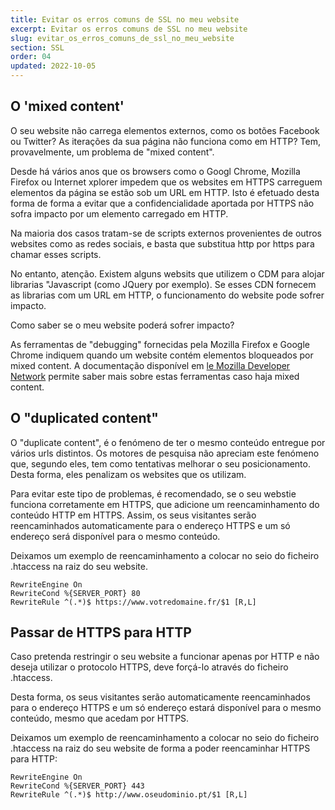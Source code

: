 ```yaml
---
title: Evitar os erros comuns de SSL no meu website
excerpt: Evitar os erros comuns de SSL no meu website
slug: evitar_os_erros_comuns_de_ssl_no_meu_website
section: SSL
order: 04
updated: 2022-10-05
---
```



## O 'mixed content'
O seu website não carrega elementos externos, como os botões Facebook ou Twitter? As iterações da sua página não funciona como em HTTP? Tem, provavelmente, um problema de "mixed content".

Desde há vários anos que os browsers como o Googl Chrome, Mozilla Firefox ou Internet xplorer impedem que os websites em HTTPS carreguem elementos da página se estão sob um URL em HTTP. Isto é efetuado desta forma de forma a evitar que a confidencialidade aportada por HTTPS não sofra impacto por um elemento carregado em HTTP.

Na maioria dos casos tratam-se de scripts externos provenientes de outros websites como as redes sociais, e basta que substitua http por https para chamar esses scripts.

No entanto, atenção. Existem alguns websits que utilizem o CDM para alojar librarias "Javascript (como JQuery por exemplo). Se esses CDN fornecem as librarias com um URL em HTTP, o funcionamento do website pode sofrer impacto.

Como saber se o meu website poderá sofrer impacto?

As ferramentas de "debugging" fornecidas pela Mozilla Firefox e Google Chrome indiquem quando um website contém elementos bloqueados por mixed content. A documentação disponível em [le Mozilla Developer Network](https://developer.mozilla.org/en-us/docs/Web/Security/Mixed_content) permite saber mais sobre estas ferramentas caso haja mixed content.


## O "duplicated content"
O "duplicate content", é o fenómeno de ter o mesmo conteúdo entregue por vários urls distintos. Os motores de pesquisa não apreciam este fenómeno que, segundo eles, tem como tentativas melhorar o seu posicionamento. Desta forma, eles penalizam os websites que os utilizam.

Para evitar este tipo de problemas, é recomendado, se o seu webstie funciona corretamente em HTTPS, que adicione um reencaminhamento do conteúdo HTTP em HTTPS. Assim, os seus visitantes serão reencaminhados automaticamente para o endereço HTTPS e um só endereço será disponível para o mesmo conteúdo.

Deixamos um exemplo de reencaminhamento a colocar no seio do ficheiro .htaccess na raiz do seu website.


```
RewriteEngine On
RewriteCond %{SERVER_PORT} 80
RewriteRule ^(.*)$ https://www.votredomaine.fr/$1 [R,L]
```




## Passar de HTTPS para HTTP
Caso pretenda restringir o seu website a funcionar apenas por HTTP e não deseja utilizar o protocolo HTTPS, deve forçá-lo através do ficheiro .htaccess.

Desta forma, os seus visitantes serão automaticamente reencaminhados para o endereço HTTPS e um só endereço estará disponível para o mesmo conteúdo, mesmo que acedam por HTTPS.

Deixamos um exemplo de reencaminhamento a colocar no seio do ficheiro .htaccess na raiz do seu website de forma a poder reencaminhar HTTPS para HTTP:


```
RewriteEngine On
RewriteCond %{SERVER_PORT} 443
RewriteRule ^(.*)$ http://www.oseudominio.pt/$1 [R,L]
```



